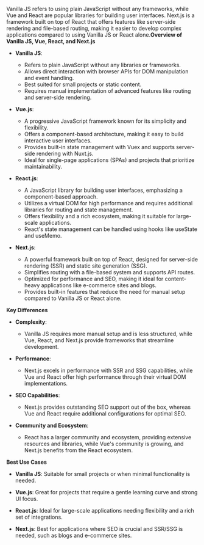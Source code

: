 Vanilla JS refers to using plain JavaScript without any frameworks, while Vue and React are popular libraries for building user interfaces. Next.js is a framework built on top of React that offers features like server-side rendering and file-based routing, making it easier to develop complex applications compared to using Vanilla JS or React alone.**Overview of Vanilla JS, Vue, React, and Next.js**

- **Vanilla JS**:
  - Refers to plain JavaScript without any libraries or frameworks.
  - Allows direct interaction with browser APIs for DOM manipulation and event handling.
  - Best suited for small projects or static content.
  - Requires manual implementation of advanced features like routing and server-side rendering.

  
- **Vue.js**:
  - A progressive JavaScript framework known for its simplicity and flexibility.
  - Offers a component-based architecture, making it easy to build interactive user interfaces.
  - Provides built-in state management with Vuex and supports server-side rendering with Nuxt.js.
  - Ideal for single-page applications (SPAs) and projects that prioritize maintainability.

  
- **React.js**:
  - A JavaScript library for building user interfaces, emphasizing a component-based approach.
  - Utilizes a virtual DOM for high performance and requires additional libraries for routing and state management.
  - Offers flexibility and a rich ecosystem, making it suitable for large-scale applications.
  - React's state management can be handled using hooks like useState and useMemo.

  
- **Next.js**:
  - A powerful framework built on top of React, designed for server-side rendering (SSR) and static site generation (SSG).
  - Simplifies routing with a file-based system and supports API routes.
  - Optimized for performance and SEO, making it ideal for content-heavy applications like e-commerce sites and blogs.
  - Provides built-in features that reduce the need for manual setup compared to Vanilla JS or React alone.

  
**Key Differences**

- **Complexity**:
  - Vanilla JS requires more manual setup and is less structured, while Vue, React, and Next.js provide frameworks that streamline development.
  
- **Performance**:
  - Next.js excels in performance with SSR and SSG capabilities, while Vue and React offer high performance through their virtual DOM implementations.

  
- **SEO Capabilities**:
  - Next.js provides outstanding SEO support out of the box, whereas Vue and React require additional configurations for optimal SEO.

  
- **Community and Ecosystem**:
  - React has a larger community and ecosystem, providing extensive resources and libraries, while Vue's community is growing, and Next.js benefits from the React ecosystem.

  
**Best Use Cases**

- **Vanilla JS**: Suitable for small projects or when minimal functionality is needed.
  
- **Vue.js**: Great for projects that require a gentle learning curve and strong UI focus.
  
- **React.js**: Ideal for large-scale applications needing flexibility and a rich set of integrations.
  
- **Next.js**: Best for applications where SEO is crucial and SSR/SSG is needed, such as blogs and e-commerce sites.